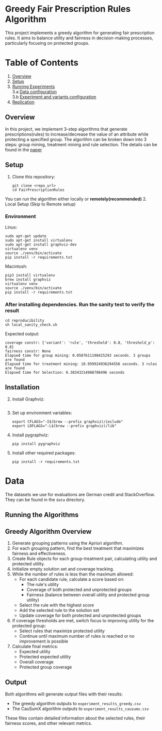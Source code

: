 # Greedy Fair Prescription Rules Algorithm

This project implements a greedy algorithm for generating fair prescription rules. It aims to balance utility and fairness in decision-making processes, particularly focusing on protected groups.

# Table of Contents
1. [Overview](#overview) 
2. [Setup](#setup)   
3. [Running Experiments](#experiments)  
   3.a [Data configuration]()   
   3.b [Experiment and variants configuration]()
6. [Replication](#experiments)

## Overview  <a name="overview"></a> 

In this project, we implement 3-step algorithms that generate prescriptions(rules) to increase/decrease the value of an attribute while protecting a specified group. The algorithm can be broken down into 3 steps: group mining, treatment mining and rule selection. The details can be found in the [paper]()

## Setup <a name="setup"></a>
1. Clone this repository:
   ```
   git clone <repo_url>
   cd FairPrescriptionRules
   ```
You can run the algorithm either locally or **remotely(recommended)**
2. Local Setup (Skip to Remote setup)
### Environment
Linux:
```
sudo apt-get update
sudo apt-get install virtualenv
sudo apt-get install graphviz-dev
virtualenv venv
source ./venv/bin/activate
pip install -r requirements.txt
```

Macintosh:
```
pip3 install virtualenv
brew install graphviz
virtualenv venv
source ./venv/bin/activate
pip install -r requirements.txt
```
### After installing dependencies. Run the sanity test to verify the result
```
cd reproducibility
sh local_sanity_check.sh
```

Expected output:
```
coverage constr: {'variant': 'rule', 'threshold': 0.8, 'threshold_p': 0.8}
fairness constr: None
Elapsed time for group mining: 0.0587611198425293 seconds. 3 groups are found
Elapsed time for treatment mining: 10.959924936294556 seconds. 3 rules are found
Elapsed time for Selection: 0.38343214988708496 seconds
```



## Installation <a name="installation"></a>



2. Install Graphviz:
   ```
   ```

3. Set up environment variables:
   ```
   export CFLAGS="-I$(brew --prefix graphviz)/include"
   export LDFLAGS="-L$(brew --prefix graphviz)/lib"
   ```

4. Install pygraphviz:
   ```
   pip install pygraphviz
   ```

5. Install other required packages:
   ```
   pip install -r requirements.txt
   ```

# Data

The datasets we use for evaluations are German credit and StackOverflow. They can be found in the `data` directory. 

## Running the Algorithms


## Greedy Algorithm Overview

1. Generate grouping patterns using the Apriori algorithm.
2. For each grouping pattern, find the best treatment that maximizes fairness and effectiveness.
3. Create Rule objects for each group-treatment pair, calculating utility and protected utility.
4. Initialize empty solution set and coverage tracking.
5. While the number of rules is less than the maximum allowed:
   - For each candidate rule, calculate a score based on:
      - The rule's utility
      - Coverage of both protected and unprotected groups
      - Fairness (balance between overall utility and protected group utility)
   - Select the rule with the highest score
   - Add the selected rule to the solution set
   - Update coverage for both protected and unprotected groups
6. If coverage thresholds are met, switch focus to improving utility for the protected group:
   - Select rules that maximize protected utility
   - Continue until maximum number of rules is reached or no improvement is possible
7. Calculate final metrics:
   - Expected utility
   - Protected expected utility
   - Overall coverage
   - Protected group coverage

## Output

Both algorithms will generate output files with their results:

- The greedy algorithm outputs to `experiment_results_greedy.csv`
- The CauSumX algorithm outputs to `experiment_results_causumx.csv`

These files contain detailed information about the selected rules, their fairness scores, and other relevant metrics.

